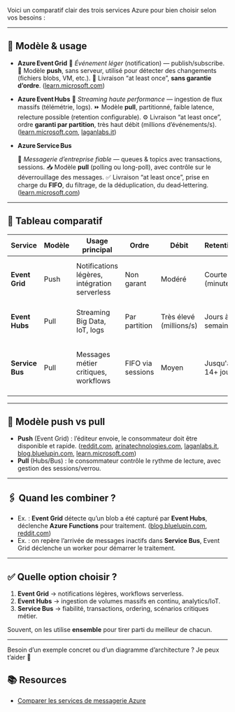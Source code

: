 Voici un comparatif clair des trois services Azure pour bien choisir selon vos besoins :

---

## 📌 Modèle & usage

* **Azure Event Grid**
  🧭 *Événement léger* (notification) — publish/subscribe.
  🔀 Modèle **push**, sans serveur, utilisé pour détecter des changements (fichiers blobs, VM, etc.).
  🔄 Livraison “at least once”, **sans garantie d’ordre**. ([learn.microsoft.com][1])

* **Azure Event Hubs**
  🚀 *Streaming haute performance* — ingestion de flux massifs (télémétrie, logs).
  ⏩ Modèle **pull**, partitionné, faible latence, relecture possible (retention configurable).
  ⚙️ Livraison “at least once”, ordre **garanti par partition**, très haut débit (millions d’événements/s). ([learn.microsoft.com][1], [laganlabs.it][2])

* **Azure Service Bus**

  🏢 *Messagerie d’entreprise fiable* — queues & topics avec transactions, sessions.
  📥 Modèle **pull** (polling ou long-poll), avec contrôle sur le déverrouillage des messages.
  ✅ Livraison “at least once”, prise en charge du **FIFO**, du filtrage, de la déduplication, du dead‑lettering. ([learn.microsoft.com][1])

---

## 🧩 Tableau comparatif

| Service         | Modèle | Usage principal                               | Ordre             | Débit                   | Retention         | Cas typiques                                                  |
| --------------- | ------ | --------------------------------------------- | ----------------- | ----------------------- | ----------------- | ------------------------------------------------------------- |
| **Event Grid**  | Push   | Notifications légères, intégration serverless | Non garant        | Modéré                  | Courte (minutes)  | Déclencher Azure Functions sur création de blob, etc.         |
| **Event Hubs**  | Pull   | Streaming Big Data, IoT, logs                 | Par partition     | Très élevé (millions/s) | Jours à semaines  | Ingestion de données IoT → Stream Analytics                   |
| **Service Bus** | Pull   | Messages métier critiques, workflows          | FIFO via sessions | Moyen                   | Jusqu'à 14+ jours | Commandes e‑commerce, workflow financier, fiabilité exigeante |

---

## 🔄 Modèle push vs pull

* **Push** (Event Grid) : l’éditeur envoie, le consommateur doit être disponible et rapide. ([reddit.com][3], [arinatechnologies.com][4], [laganlabs.it][2], [blog.bluelupin.com][5], [learn.microsoft.com][1])
* **Pull** (Hubs/Bus) : le consommateur contrôle le rythme de lecture, avec gestion des sessions/verrou.

---

## 🖇️ Quand les combiner ?

* Ex. : **Event Grid** détecte qu’un blob a été capturé par **Event Hubs**, déclenche **Azure Functions** pour traitement. ([blog.bluelupin.com][5], [reddit.com][6])
* Ex. : on repère l’arrivée de messages inactifs dans **Service Bus**, Event Grid déclenche un worker pour démarrer le traitement.&#x20;

---

## ✅ Quelle option choisir ?

1. **Event Grid** → notifications légères, workflows serverless.
2. **Event Hubs** → ingestion de volumes massifs en continu, analytics/IoT.
3. **Service Bus** → fiabilité, transactions, ordering, scénarios critiques métier.

Souvent, on les utilise **ensemble** pour tirer parti du meilleur de chacun.

---

Besoin d’un exemple concret ou d’un diagramme d’architecture ? Je peux t’aider 📐

## 📚 Resources
- [Comparer les services de messagerie Azure](https://learn.microsoft.com/azure/service-bus-messaging/compare-messaging-services)

[1]: https://learn.microsoft.com/fr-fr/azure/service-bus-messaging/compare-messaging-services?utm_source=chatgpt.com "Comparer les services de messagerie Azure - Azure Service Bus | Microsoft Learn"
[2]: https://www.laganlabs.it/event-hub-iot-hub-and-event-grids/?utm_source=chatgpt.com "Service bus, Event hub, IoT hub and event grids."
[3]: https://www.reddit.com/r/AZURE/comments/xwh5xs?utm_source=chatgpt.com "Confused when to use Event Grid, Event Hub and Service Hub"
[4]: https://www.arinatechnologies.com/blog-posts/az-messaging?utm_source=chatgpt.com "Azure Messaging: Understanding Service Bus, Event Hub, and Event Grid Introduction"
[5]: https://blog.bluelupin.com/comparing-azure-event-grid-event-hubs-and-service-bus-which-one-to-choose/?utm_source=chatgpt.com "Choosing the Right Azure Event Service: Grid, Hubs, or Bus?"
[6]: https://www.reddit.com/r/AZURE/comments/q3y422?utm_source=chatgpt.com "What are some real life business scenarios where you would use Azure Service Bus vs Event Grid vs Event Hub?"
